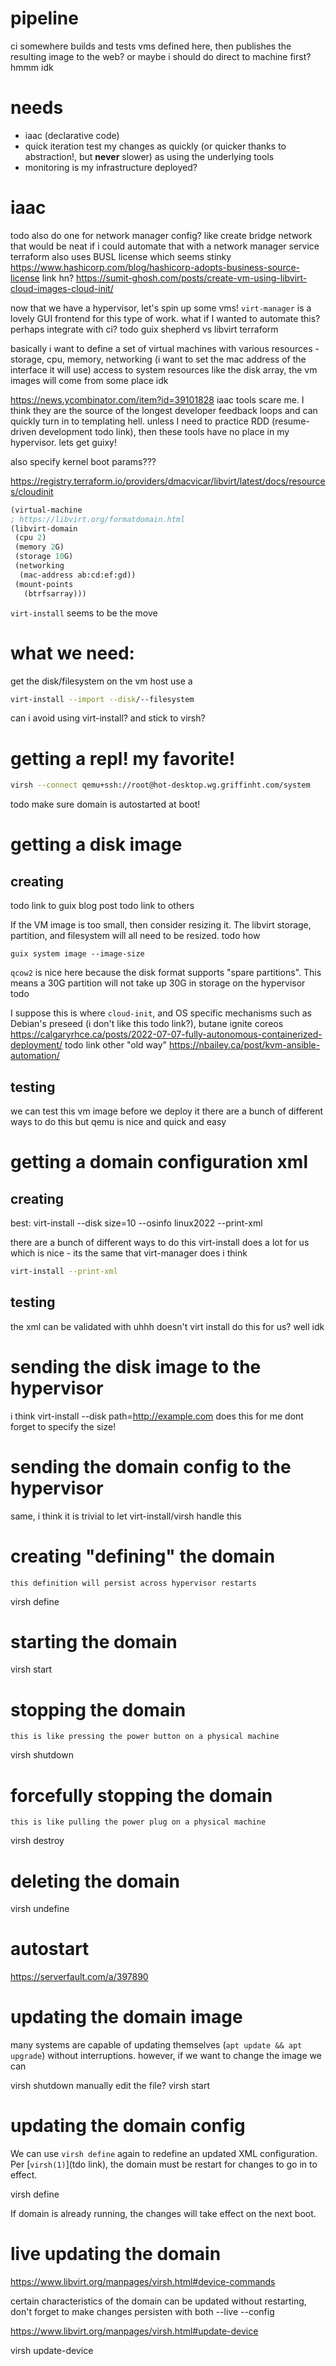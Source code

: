 # pipeline
ci somewhere builds and tests vms defined here, then publishes the resulting image to the web? or maybe i should do direct to machine first? hmmm idk


# needs
- iaac (declarative code)
- quick iteration
    test my changes as quickly (or quicker thanks to abstraction!, but **never** slower) as using the underlying tools
- monitoring 
    is my infrastructure deployed?
    
# iaac
todo also do one for network manager config?
like create bridge network that would be neat if i could automate that with a network manager service
terraform also uses BUSL license which seems stinky https://www.hashicorp.com/blog/hashicorp-adopts-business-source-license link hn?
https://sumit-ghosh.com/posts/create-vm-using-libvirt-cloud-images-cloud-init/

now that we have a hypervisor, let's spin up some vms!
`virt-manager` is a lovely GUI frontend for this type of work. what if I wanted to automate this? perhaps integrate with ci?
todo guix shepherd vs libvirt terraform

basically i want to define a set of virtual machines with various resources - storage, cpu, memory, networking (i want to set the mac address of the interface it will use) access to system resources like the disk array, 
the vm images will come from some place idk

https://news.ycombinator.com/item?id=39101828
iaac tools scare me. I think they are the source of the longest developer feedback loops and can quickly turn in to templating hell.
unless I need to practice RDD (resume-driven development todo link), then these tools have no place in my hypervisor. lets get guixy!

also specify kernel boot params???

https://registry.terraform.io/providers/dmacvicar/libvirt/latest/docs/resources/cloudinit

```scm
(virtual-machine
; https://libvirt.org/formatdomain.html
(libvirt-domain
 (cpu 2)
 (memory 2G)
 (storage 10G)
 (networking
  (mac-address ab:cd:ef:gd))
 (mount-points
   (btrfsarray)))
```



`virt-install` seems to be the move



# what we need:

get the disk/filesystem on the vm host
use a 

```sh
virt-install --import --disk/--filesystem
```

can i avoid using virt-install? and stick to virsh?

# getting a repl! my favorite!

```sh
virsh --connect qemu+ssh://root@hot-desktop.wg.griffinht.com/system
```

todo make sure domain is autostarted at boot!



# getting a disk image

## creating
todo link to guix blog post
todo link to others

If the VM image is too small, then consider resizing it. The libvirt storage, partition, and filesystem will all need to be resized. todo how

`guix system image --image-size`

`qcow2` is nice here because the disk format supports "spare partitions". This means a 30G partition will not take up 30G in storage on the hypervisor todo

I suppose this is where `cloud-init`, and OS specific mechanisms such as Debian's preseed (i don't like this todo link?), butane ignite coreos
https://calgaryrhce.ca/posts/2022-07-07-fully-autonomous-containerized-deployment/
todo link other "old way"
https://nbailey.ca/post/kvm-ansible-automation/


## testing
we can test this vm image before we deploy it
there are a bunch of different ways to do this but qemu is nice and quick and easy

# getting a domain configuration xml

## creating
best:
virt-install --disk size=10 --osinfo linux2022 --print-xml

there are a bunch of different ways to do this
virt-install does a lot for us which is nice - its the same that virt-manager does i think

```sh
virt-install --print-xml
```

## testing
the xml can be validated with uhhh
doesn't virt install do this for us? well idk

# sending the disk image to the hypervisor

i think virt-install --disk path=http://example.com does this for me
dont forget to specify the size!

# sending the domain config to the hypervisor

same, i think it is trivial to let virt-install/virsh handle this

# creating "defining" the domain

    this definition will persist across hypervisor restarts

virsh define <domain>

# starting the domain

virsh start <domain>

# stopping the domain

    this is like pressing the power button on a physical machine

virsh shutdown <domain>

# forcefully stopping the domain

    this is like pulling the power plug on a physical machine

virsh destroy <domain>

# deleting the domain

virsh undefine <domain>

# autostart

https://serverfault.com/a/397890

# updating the domain image

many systems are capable of updating themselves (`apt update && apt upgrade`) without interruptions. however, if we want to change the image we can

virsh shutdown <domain>
manually edit the file?
virsh start <domain>

# updating the domain config

We can use `virsh define` again to redefine an updated XML configuration. Per [`virsh(1)`](tdo link), the domain must be restart for changes to go in to effect.

virsh define

If domain is already running, the changes will take effect on the next boot.

# live updating the domain

https://www.libvirt.org/manpages/virsh.html#device-commands

certain characteristics of the domain can be updated without restarting, don't forget to make changes persisten with both --live --config

https://www.libvirt.org/manpages/virsh.html#update-device

virsh update-device


